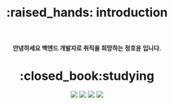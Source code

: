 
<div align=center>

  <h1>:raised_hands: introduction</h1><br> 
  <h4>안녕하세요 백엔드 개발자로 취직을 희망하는 정호윤 입니다.</h4>
  <h1>:closed_book:studying</h1>
  <img src="https://img.shields.io/badge/Java-006400?style=plastic&logo=OpenJDK&logoColor=white"/>
<img src="https://img.shields.io/badge/Spring-6DB33F?style=flat&logo=Spring&logoColor=white"/>
<img src="https://img.shields.io/badge/jQuery-0769AD?style=flat&logo=jQuery&logoColor=white"/>
<img src="https://img.shields.io/badge/MySQL-4479A1?style=flat&logo=MySQL&logoColor=white"/>
</div>


<div data-iframe-width="150" data-iframe-height="270" data-share-badge-id="52528a01-923f-4b1d-b418-dce9a3a25b65" data-share-badge-host="https://www.credly.com"></div><script type="text/javascript" async src="//cdn.credly.com/assets/utilities/embed.js"></script>
